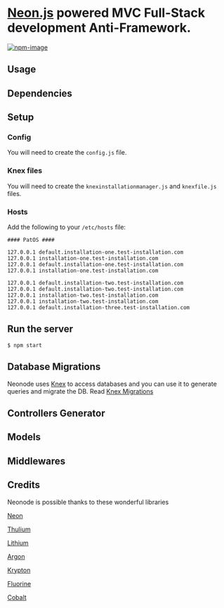 # [Neon.js][3] powered MVC Full-Stack development Anti-Framework.
[![npm-image](https://img.shields.io/npm/v/generator-neonode.svg?style=flat-square)](https://www.npmjs.com/package/generator-neonode)

## Usage


## Dependencies


## Setup

### Config

You will need to create the `config.js` file.

### Knex files

You will need to create the `knexinstallationmanager.js` and `knexfile.js` files.

### Hosts

Add the following to your `/etc/hosts` file:

```
#### PatOS ####

127.0.0.1 default.installation-one.test-installation.com
127.0.0.1 installation-one.test-installation.com
127.0.0.1 default.installation-one.test-installation.com
127.0.0.1 installation-one.test-installation.com

127.0.0.1 default.installation-two.test-installation.com
127.0.0.1 default.installation-two.test-installation.com
127.0.0.1 installation-two.test-installation.com
127.0.0.1 installation-two.test-installation.com
127.0.0.1 default.installation-three.test-installation.com
```

## Run the server

```
$ npm start
```

## Database Migrations

Neonode uses [Knex][1] to access databases and you can use it to generate queries and migrate the DB. Read [Knex Migrations][2]

## Controllers Generator

## Models

## Middlewares


## Credits

Neonode is possible thanks to these wonderful libraries

[Neon][3]

[Thulium][4]

[Lithium][5]

[Argon][6]

[Krypton][9]

[Fluorine][7]

[Cobalt][8]


[1]: http://knexjs.org/
[2]: http://knexjs.org/#Migrations
[3]: https://github.com/azendal/neon
[4]: https://github.com/freshout-dev/thulium
[5]: https://github.com/freshout-dev/lithium
[6]: https://github.com/sgarza/argon/tree/node-callback-convention
[7]: https://github.com/freshout-dev/fluorine
[8]: https://github.com/benbeltran/cobalt
[9]: https://github.com/sgarza/krypton
